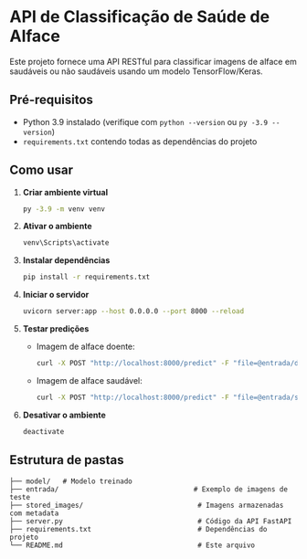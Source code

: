 # API de Classificação de Saúde de Alface

Este projeto fornece uma API RESTful para classificar imagens de alface em saudáveis ou não saudáveis usando um modelo TensorFlow/Keras.

## Pré-requisitos

-   Python 3.9 instalado (verifique com `python --version` ou `py -3.9 --version`)
-   `requirements.txt` contendo todas as dependências do projeto

## Como usar

1. **Criar ambiente virtual**

    ```bash
    py -3.9 -m venv venv
    ```

2. **Ativar o ambiente**

    ```bash
    venv\Scripts\activate
    ```

3. **Instalar dependências**

    ```bash
    pip install -r requirements.txt
    ```

4. **Iniciar o servidor**

    ```bash
    uvicorn server:app --host 0.0.0.0 --port 8000 --reload
    ```

5. **Testar predições**

    - Imagem de alface doente:

        ```bash
        curl -X POST "http://localhost:8000/predict" -F "file=@entrada/doente1.jpeg"
        ```

    - Imagem de alface saudável:

        ```bash
        curl -X POST "http://localhost:8000/predict" -F "file=@entrada/saudavel1.jpg"
        ```

6. **Desativar o ambiente**

    ```bash
    deactivate
    ```

## Estrutura de pastas

```
├── model/   # Modelo treinado
├── entrada/                                 # Exemplo de imagens de teste
├── stored_images/                            # Imagens armazenadas com metadata
├── server.py                                 # Código da API FastAPI
├── requirements.txt                          # Dependências do projeto
└── README.md                                 # Este arquivo
```

